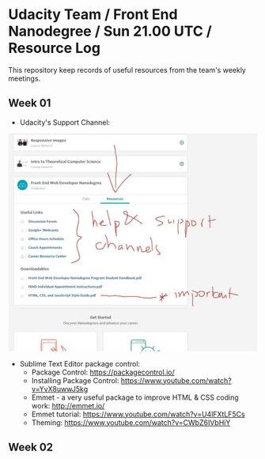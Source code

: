 # Udacity Team / Front End Nanodegree / Sun 21.00 UTC / Resource Log
This repository keep records of useful resources from the team's weekly meetings.

## Week 01
- Udacity's Support Channel:

![Screenshot where to find support](img/wk-01-udacity-support.jpg)

- Sublime Text Editor package control:
  - Package Control: https://packagecontrol.io/
  - Installing Package Control: https://www.youtube.com/watch?v=YvX8uwwJ5kg
  - Emmet - a very useful package to improve HTML & CSS coding work: http://emmet.io/
  - Emmet tutorial: https://www.youtube.com/watch?v=U4lFXtLF5Cs
  - Theming: https://www.youtube.com/watch?v=CWbZ6IVbHiY

## Week 02

